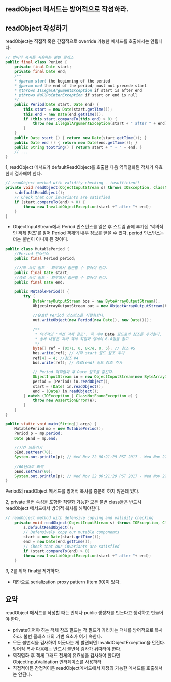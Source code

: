 ## readObject 메서드는 방어적으로 작성하라.

## readObject 작성하기
readObject는 직접적 혹은 간접적으로 override 가능한 메서드를 호출해서는 안됩니다.
```java
// 방어적 복사를 사용하는 불변 클래스
public final class Period {
    private final Date start;
    private final Date end;
    /**
    * @param start the beginning of the period
    * @param end the end of the period; must not precede start
    * @throws IllegalArgumentException if start is after end
    * @throws NullPointerException if start or end is null
    */
    public Period(Date start, Date end) {
        this.start = new Date(start.getTime());
        this.end = new Date(end.getTime());
        if (this.start.compareTo(this.end) > 0) {
            throw new IllegalArgumentException(start + " after " + end);
        }
    }
    public Date start () { return new Date(start.getTime()); }
    public Date end () { return new Date(end.getTime()); }
    public String toString() { return start + " - " + end; }
    // ...
}

```

1, readObject 메서드가 defaultReadObject를 호출한 다음 역직렬화된 객체가 유효한지 검사해야 한다.
```java
// readObject method with validity checking - insufficient!
private void readObject(ObjectInputStream s) throws IOException, ClassNotFoundException {
    s.defaultReadObject();
    // Check that our invariants are satisfied
    if (start.compareTo(end) > 0) {
        throw new InvalidObjectException(start +" after "+ end);
    }
}
```

 * ObjectInputStream에서 Period 인스턴스를 읽은 후 스트림 끝에 추가된 '악의적인 객체 참조'를 읽어 Period 객체의 내부 정보를 얻을 수 있다. period 인스턴스는 더는 불변이 아니게 된 것이다.
 ```java
 public class MutablePeriod {
     //Period 인스턴스
     public final Period period;
     
     //시작 시각 필드 - 외부에서 접근할 수 없어야 한다.
     public final Date start;
     //종료 시각 필드 - 외부에서 접근할 수 없어야 한다.
     public final Date end;
     
     public MutablePeriod() {
         try {
             ByteArrayOutputStream bos = new ByteArrayOutputStream();
             ObjectArrayOutputStream out = new ObjectArrayOutputStream(bos);
             
             //유효한 Period 인스턴스를 직렬화한다.
             out.writeObject(new Period(new Date(), new Date()));
             
             /**
              * 악의적인 '이전 객체 참조', 즉 내부 Date 필드로의 참조를 추가한다.
              * 상세 내용은 자바 객체 직렬화 명세의 6.4절을 참고
              */
             byte[] ref = {0x71, 0, 0x7e, 0, 5}; // 참조 #5
             bos.write(ref); // 시작 start 필드 참조 추가
             ref[4] = 4; //참조 #4
             bos.write(ref); // 종료(end) 필드 참조 추가
             
             // Period 역직렬화 후 Date 참조를 훔친다.
             ObjectInputStream in = new ObjectInputStream(new ByteArrayInputStream(bos.toByteArray()));
             period = (Period) in.readObject();
             start = (Date) in.readObject();
             end = (Date) in.readObject();
         } catch (IOException | ClassNotFoundException e) {
             throw new AssertionError(e);
         }
     }
 }
 
 public static void main(String[] args) {
     MutablePeriod mp = new MutablePeriod();
     Period p = mp.period;
     Date pEnd = mp.end;
     
     //시간 되돌리기
     pEnd.setYear(78);
     System.out.println(p); // Wed Nov 22 00:21:29 PST 2017 - Wed Nov 22 00:21:29 PST 1978
     
     //60년대로 회귀
     pEnd.setYear(60);
     System.out.println(p); // Wed Nov 22 00:21:29 PST 2017 - Wed Nov 22 00:21:29 PST 1969
 }
 ```
 Period의 readObject 메서드를 방어적 복사를 충분히 하지 않은데 있다.

2, private 불변 속성을 포함한 직렬화 가능한 모든 불변 class들은 반드시 readObject 메서드에서 방어적 복사를 해줘야한다.
```java
// readObject method with defensive copying and validity checking
    private void readObject(ObjectInputStream s) throws IOException, ClassNotFoundException {
        s.defaultReadObject();
        // Defensively copy our mutable components
        start = new Date(start.getTime());
        end = new Date(end.getTime());
        // Check that our invariants are satisfied
        if (start.compareTo(end) > 0)
        throw new InvalidObjectException(start +" after "+ end);
    }
```

3, 2를 위해 final을 제거하자.

* 대안으로 serialization proxy pattern (Item 90)이 있다. 


## 요약
readObject 메서드를 작성할 때는 언제나 public 생성자를 만든다고 생각하고 만들어야 한다.

 - private이어야 하는 객체 참조 필드는 각 필드가 가리키는 객체를 방어적으로 복사하라. 불변 클래스 내의 가변 요소가 여기 속한다. 
 - 모든 불변식을 검사하여 어긋나는 게 발견되면 InvalidObjectException을 던진다.
   방어적 복사 다음에는 반드시 불변식 검사가 뒤따라야 한다.
 - 역직렬화 후 객체 그래프 전체의 유효성을 검사해야 한다면 ObjectInputValidation 인터페이스를 사용하라
 - 직접적이든 간접적이든 readObject메서드에서 재정의 가능한 메서드를 호출해서는 안된다.
